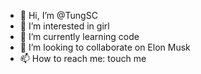 - 👋 Hi, I’m @TungSC
- 👀 I’m interested in girl
- 🌱 I’m currently learning code
- 💞️ I’m looking to collaborate on Elon Musk
- 📫 How to reach me: touch me

<!---
TungSC/TungSC is a ✨ special ✨ repository because its `README.md` (this file) appears on your GitHub profile.
You can click the Preview link to take a look at your changes.
--->
